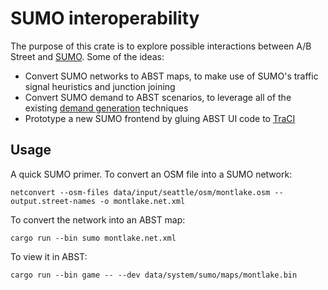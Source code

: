 # SUMO interoperability

The purpose of this crate is to explore possible interactions between A/B Street
and [SUMO](https://www.eclipse.org/sumo/). Some of the ideas:

- Convert SUMO networks to ABST maps, to make use of SUMO's traffic signal
  heuristics and junction joining
- Convert SUMO demand to ABST scenarios, to leverage all of the existing
  [demand generation](https://sumo.dlr.de/docs/Demand/Introduction_to_demand_modelling_in_SUMO.html)
  techniques
- Prototype a new SUMO frontend by gluing ABST UI code to
  [TraCI](https://sumo.dlr.de/docs/TraCI.html)

## Usage

A quick SUMO primer. To convert an OSM file into a SUMO network:

`netconvert --osm-files data/input/seattle/osm/montlake.osm --output.street-names -o montlake.net.xml`

To convert the network into an ABST map:

`cargo run --bin sumo montlake.net.xml`

To view it in ABST:

`cargo run --bin game -- --dev data/system/sumo/maps/montlake.bin`
